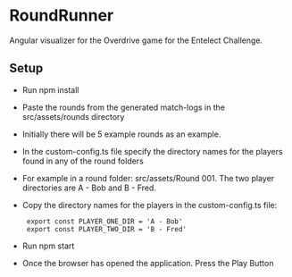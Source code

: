 # RoundRunner

Angular visualizer for the Overdrive game for the Entelect Challenge. 


## Setup
- Run npm install  
- Paste the rounds from the generated match-logs in the src/assets/rounds directory
- Initially there will be 5 example rounds as an example.
- In the custom-config.ts file specify the directory names for the players found in any of the round folders
- For example in a round folder: src/assets/Round 001. The two player directories are A - Bob and B - Fred.
- Copy the directory names for the players in the custom-config.ts file:
   
       export const PLAYER_ONE_DIR = 'A - Bob'
       export const PLAYER_TWO_DIR = 'B - Fred'
       
- Run npm start
- Once the browser has opened the application. Press the Play Button
